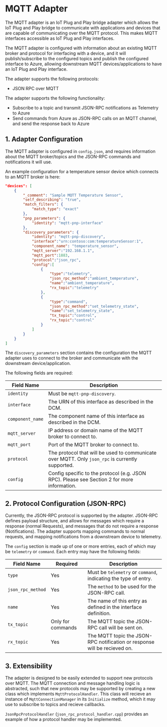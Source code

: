 # MQTT Adapter

The MQTT adapter is an IoT Plug and Play bridge adapter which allows the IoT Plug and Play bridge to communicate with applications and devices that are capable of communicating over the MQTT protocol. This makes MQTT interfaces accessible as IoT Plug and Play interfaces.

The MQTT adapter is configured with information about an existing MQTT broker and protocol for interfacing with a device, and it will publish/subscribe to the configured topics and publish the configured interface to Azure, allowing downstream MQTT devices/applications to have an IoT Plug and Play interface.

The adapter supports the following protocols:
- JSON RPC over MQTT

The adapter supports the following functionality:
- Subscribe to a topic and transmit JSON-RPC notifications as Telemetry to Azure
- Send commands from Azure as JSON-RPC calls on an MQTT channel, and send the response back to Azure

## 1. Adapter Configuration

The MQTT adapter is configured in `config.json`, and requires information about the MQTT broker/topics and the JSON-RPC commands and notifications it will use.

An example configuration for a temperature sensor device which connects to an MQTT broker is here:

```json
"devices": [
    {
        "_comment": "Sample MQTT Temperature Sensor",
        "self_describing": "true",
        "match_filters": {
            "match_type": "exact"
        },
        "pnp_parameters": {
            "identity": "mqtt-pnp-interface"
        },
        "discovery_parameters": {
            "identity": "mqtt-pnp-discovery",
            "interface":"urn:contoso:com:temperatureSensor:1",
            "component_name": "temperature_sensor",
            "mqtt_server":"192.168.1.1",
            "mqtt_port":1883,
            "protocol":"json_rpc",
            "config":[
                {
                    "type":"telemetry",
                    "json_rpc_method":"ambient_temperature",
                    "name":"ambient_temperature",
                    "rx_topic":"telemetry"
                },
                {
                    "type":"command",
                    "json_rpc_method":"set_telemetry_state",
                    "name":"set_telemetry_state",
                    "tx_topic":"control",
                    "rx_topic":"control"
                }
            ]
        }
    }
]
```

The `discovery_parameters` section contains the configuration the MQTT adapter uses to connect to the broker and communicate with the downstream device/application.

The following fields are required:

| Field Name            | Description                              |
| --------------------- | ---------------------------------------- |
| `identity`            | Must be `mqtt-pnp-discovery`. |
| `interface`           | The URN of this interface as described in the DCM. |
| `component_name`      | The component name of this interface as described in the DCM. |
| `mqtt_server`         | IP address or domain name of the MQTT broker to connect to. |
| `mqtt_port`           | Port of the MQTT broker to connect to. |
| `protocol`            | The protocol that will be used to communicate over MQTT. Only `json_rpc` is currently supported. |
| `config`              | Config specific to the protocol (e.g. JSON RPC). Please see Section 2 for more information. |

## 2. Protocol Configuration (JSON-RPC)

Currently, the JSON-RPC protocol is supported by the adapter. JSON-RPC defines payload structure, and allows for messages which require a response (normal Requests), and messages that do not require a response (Notifications). The adapter supports mapping commands to normal requests, and mapping notifications from a downstream device to telemetry.

The `config` section is made up of one or more entries, each of which may be `telemetry` or `command`. Each entry may have the following fields:

| Field Name            | Required          | Description                              |
| --------------------- | ----------------- | ---------------------------------------- |
| `type`                | Yes               | Must be `telemetry` or `command`, indicating the type of entry. |
| `json_rpc_method`     | Yes               | The `method` to be used for the JSON-RPC call. |
| `name`                | Yes               | The name of this entry as defined in the interface definition. |
| `tx_topic`            | Only for commands | The MQTT topic the JSON-RPC call will be sent on. |
| `rx_topic`            | Yes               | The MQTT topic the JSON-RPC notification or response will be recieved on. |

## 3. Extensibility

The adapter is designed to be easily extended to support new protocols over MQTT. The MQTT connection and message handling logic is abstracted, such that new protocols may be supported by creating a new class which implements `MqttProtocolHandler`. This class will recieve an instance of `MqttConnectionManager` in its `Initialize` method, which it may use to subscribe to topics and recieve callbacks.

`JsonRpcProtocolHandler` (`json_rpc_protocol_handler.cpp`) provides an example of how a protocol handler may be implemented.
